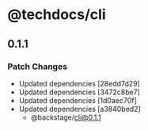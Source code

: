 # @techdocs/cli

## 0.1.1
### Patch Changes

- Updated dependencies [28edd7d29]
- Updated dependencies [3472c8be7]
- Updated dependencies [1d0aec70f]
- Updated dependencies [a3840bed2]
  - @backstage/cli@0.1.1

